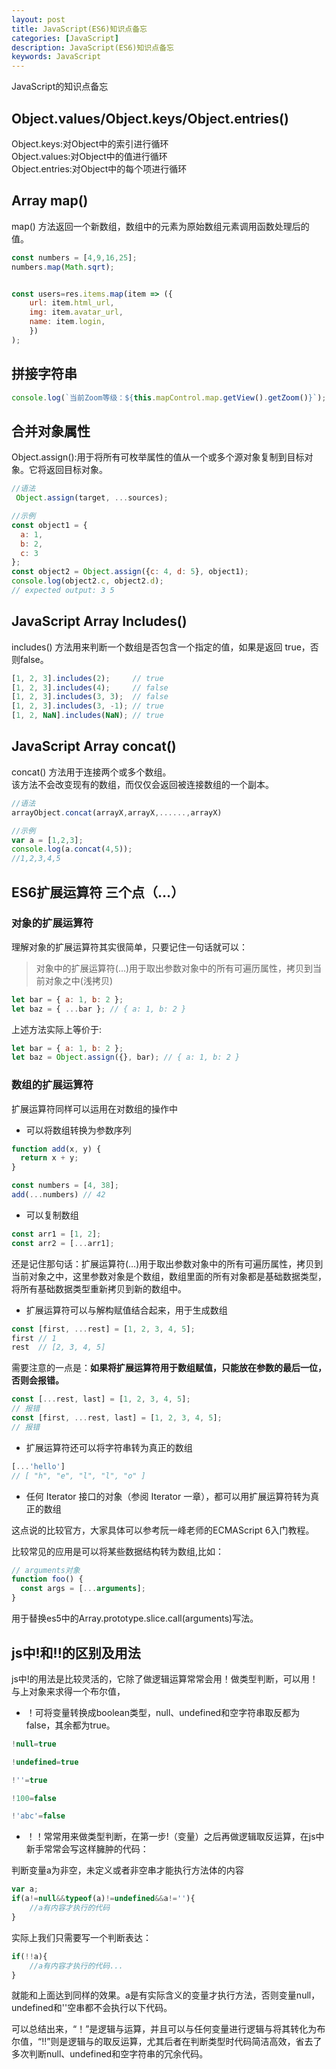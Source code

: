 ```yaml
---
layout: post
title: JavaScript(ES6)知识点备忘
categories: [JavaScript]
description: JavaScript(ES6)知识点备忘
keywords: JavaScript
---
```


JavaScript的知识点备忘

## Object.values/Object.keys/Object.entries()

Object.keys:对Object中的索引进行循环    
Object.values:对Object中的值进行循环    
Object.entries:对Object中的每个项进行循环   

## Array map()

map() 方法返回一个新数组，数组中的元素为原始数组元素调用函数处理后的值。

```javascript
const numbers = [4,9,16,25];
numbers.map(Math.sqrt);


const users=res.items.map(item => ({
    url: item.html_url,      
    img: item.avatar_url,      
    name: item.login,
    })
);
```

## 拼接字符串

```javascript
console.log(`当前Zoom等级：${this.mapControl.map.getView().getZoom()}`);
```

## 合并对象属性

Object.assign():用于将所有可枚举属性的值从一个或多个源对象复制到目标对象。它将返回目标对象。

```javascript
//语法
 Object.assign(target, ...sources);

//示例
const object1 = {
  a: 1,
  b: 2,
  c: 3
};
const object2 = Object.assign({c: 4, d: 5}, object1);
console.log(object2.c, object2.d);
// expected output: 3 5
```

## JavaScript Array Includes()

includes() 方法用来判断一个数组是否包含一个指定的值，如果是返回 true，否则false。

```javascript
[1, 2, 3].includes(2);     // true
[1, 2, 3].includes(4);     // false
[1, 2, 3].includes(3, 3);  // false
[1, 2, 3].includes(3, -1); // true
[1, 2, NaN].includes(NaN); // true
```

## JavaScript Array concat()

concat() 方法用于连接两个或多个数组。   
该方法不会改变现有的数组，而仅仅会返回被连接数组的一个副本。

```javascript 
//语法
arrayObject.concat(arrayX,arrayX,......,arrayX)

//示例
var a = [1,2,3];
console.log(a.concat(4,5));
//1,2,3,4,5
```

## ES6扩展运算符 三个点（…）

### 对象的扩展运算符

理解对象的扩展运算符其实很简单，只要记住一句话就可以：
> 对象中的扩展运算符(...)用于取出参数对象中的所有可遍历属性，拷贝到当前对象之中(浅拷贝)

```javascript
let bar = { a: 1, b: 2 };
let baz = { ...bar }; // { a: 1, b: 2 }
```

上述方法实际上等价于:

```javascript
let bar = { a: 1, b: 2 };
let baz = Object.assign({}, bar); // { a: 1, b: 2 }
```

### 数组的扩展运算符

扩展运算符同样可以运用在对数组的操作中

* 可以将数组转换为参数序列

```javascript
function add(x, y) {
  return x + y;
}

const numbers = [4, 38];
add(...numbers) // 42
```

* 可以复制数组

```javascript 
const arr1 = [1, 2];
const arr2 = [...arr1];
```

还是记住那句话：扩展运算符(…)用于取出参数对象中的所有可遍历属性，拷贝到当前对象之中，这里参数对象是个数组，数组里面的所有对象都是基础数据类型，将所有基础数据类型重新拷贝到新的数组中。

* 扩展运算符可以与解构赋值结合起来，用于生成数组

```javascript
const [first, ...rest] = [1, 2, 3, 4, 5];
first // 1
rest  // [2, 3, 4, 5]
```

需要注意的一点是：**如果将扩展运算符用于数组赋值，只能放在参数的最后一位，否则会报错。**

```javascript
const [...rest, last] = [1, 2, 3, 4, 5];
// 报错
const [first, ...rest, last] = [1, 2, 3, 4, 5];
// 报错
```

* 扩展运算符还可以将字符串转为真正的数组

```javascript
[...'hello']
// [ "h", "e", "l", "l", "o" ]
```

* 任何 Iterator 接口的对象（参阅 Iterator 一章），都可以用扩展运算符转为真正的数组

这点说的比较官方，大家具体可以参考阮一峰老师的ECMAScript 6入门教程。

比较常见的应用是可以将某些数据结构转为数组,比如：

```javascript
// arguments对象
function foo() {
  const args = [...arguments];
}
```
用于替换es5中的Array.prototype.slice.call(arguments)写法。

## js中!和!!的区别及用法

js中!的用法是比较灵活的，它除了做逻辑运算常常会用！做类型判断，可以用！与上对象来求得一个布尔值，

* ！可将变量转换成boolean类型，null、undefined和空字符串取反都为false，其余都为true。

```javascript
!null=true

!undefined=true

!''=true

!100=false

!'abc'=false
```

* ！！常常用来做类型判断，在第一步!（变量）之后再做逻辑取反运算，在js中新手常常会写这样臃肿的代码：    

判断变量a为非空，未定义或者非空串才能执行方法体的内容
```javascript
var a;
if(a!=null&&typeof(a)!=undefined&&a!=''){
    //a有内容才执行的代码  
}
```
实际上我们只需要写一个判断表达：
```javascript
if(!!a){
    //a有内容才执行的代码...  
}
```

就能和上面达到同样的效果。a是有实际含义的变量才执行方法，否则变量null，undefined和''空串都不会执行以下代码。

可以总结出来，“！”是逻辑与运算，并且可以与任何变量进行逻辑与将其转化为布尔值，“!!”则是逻辑与的取反运算，尤其后者在判断类型时代码简洁高效，省去了多次判断null、undefined和空字符串的冗余代码。